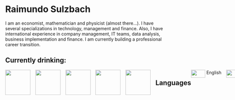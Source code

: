 # Raimundo Sulzbach
I am an economist, mathematician and physicist (almost there...).
I have several specializations in technology, management and finance.
Also, I have international experience in company management, IT teams, data analysis, business implementation and finance.
I am currently building a professional career transition.


 
## Currently drinking:
<div style="display: flex;">
<!-- heinekein -->
<html>
  <body>
    <img src="https://w7.pngwing.com/pngs/99/35/png-transparent-heineken-logo-free-buckle-material-logo-round-thumbnail.png" width="80px" height="80px">&nbsp;&nbsp;&nbsp;&nbsp;
    <!-- sol -->
    <img src="https://encrypted-tbn0.gstatic.com/images?q=tbn:ANd9GcTMMx0md8aDcb1otYnNSu0X5YRAp9PI5W-m4Q&s" width="80px" height="80px">&nbsp;&nbsp;&nbsp;&nbsp;
    <!-- amstel -->
    <img src="https://logodownload.org/wp-content/uploads/2022/01/amstel-logo-1.png" width="80px" height="80px">&nbsp;&nbsp;&nbsp;&nbsp;
    <!-- baden -->
    <img src="https://i.colnect.net/f/8705/263/Baden-Baden-Cristal.jpg" width="80px" height="80px">&nbsp;&nbsp;&nbsp;&nbsp;
    <!-- eisenbahn -->
    <img src="https://i.pinimg.com/474x/3c/d7/2a/3cd72acb24e08db62d51ac17a779e362.jpg" width="80px" height="80px">&nbsp;&nbsp;&nbsp;&nbsp;
  </body>
</html>



## Languages

<html>
  <body>
    <!-- languages -->
    <!-- english -->
    <img src="https://upload.wikimedia.org/wikipedia/commons/thumb/8/83/Flag_of_the_United_Kingdom_%283-5%29.svg/255px-Flag_of_the_United_Kingdom_%283-5%29.svg.png" width="45px" height="25px">&nbsp;English&nbsp;&nbsp;&nbsp;&nbsp;
    <!-- spanish -->
    <img src="https://upload.wikimedia.org/wikipedia/commons/thumb/9/9a/Flag_of_Spain.svg/640px-Flag_of_Spain.svg.png" width="45px" height="25px">&nbsp;Spanish&nbsp;&nbsp;&nbsp;&nbsp;
    <!-- portuguese -->
    <img src="https://img.freepik.com/fotos-premium/bandeira-nacional-brasil-bandeira-do-brasil-tecido-bandeira-brasil-trabalho-3d-e-imagem-3d_220166-2954.jpg" width="45px" height="25px">&nbsp;Portuguese
  </body>
</html>



## Tech Skills

<html>
  <body>
    <!-- cobol -->
    <img src="https://ih1.redbubble.net/image.957748405.3547/bg,f8f8f8-flat,750x,075,f-pad,750x1000,f8f8f8.jpg" width="80px" height="80px">&nbsp;&nbsp;&nbsp;&nbsp;
    <!-- python -->
    <img src="https://encrypted-tbn0.gstatic.com/images?q=tbn:ANd9GcRX9KYoFpX9v-HF45IjK17OC4jhT19I55y0Fw&s" width="80px" height="80px">&nbsp;&nbsp;&nbsp;&nbsp;
    <!-- css -->
    <img src="https://codigosimples.net/wp-content/uploads/2016/03/css3.jpg" width="80px" height="80px">&nbsp;&nbsp;&nbsp;&nbsp;
    <!-- tailwind -->
    <img src="https://encrypted-tbn0.gstatic.com/images?q=tbn:ANd9GcR37zAgXLBe5ZA9kzBYPv-WJ51vdK1iq5VWYQ&s" width="80px" height="80px">&nbsp;&nbsp;&nbsp;&nbsp;
    <!-- html -->
    <img src="https://encrypted-tbn0.gstatic.com/images?q=tbn:ANd9GcQ4Q0kwwH0YMX5RcbTqKY-KQqGwTKE8K0zRKg&s" width="80px" height="80px">&nbsp;&nbsp;&nbsp;&nbsp;
  </body>
</html>
<p></p>
<html>
  <body>
    <!-- db2 -->
    <img src="https://pbs.twimg.com/profile_images/827166422581264388/cCoI54g4_400x400.jpg" width="80px" height="80px">&nbsp;&nbsp;&nbsp;&nbsp;
    <!-- mysql -->
    <img src="https://www.tshirtgeek.com.br/wp-content/uploads/2021/08/com031.jpg" width="80px" height="80px">&nbsp;&nbsp;&nbsp;&nbsp;
    <!-- sqlite -->
    <img src="https://static-00.iconduck.com/assets.00/x-sqlite3-icon-1500x2048-fbrmi21q.png" width="80px" height="80px">&nbsp;&nbsp;&nbsp;&nbsp;
  </body>
</html>
<p></p>

<html>
  <body>
    <!-- pycharm -->
    <img src="https://ih1.redbubble.net/image.3783344960.0009/ur,mouse_pad_small_flatlay_prop,square,1000x1000.jpg" width="80px" height="80px">&nbsp;&nbsp;&nbsp;&nbsp;
    <!-- visual studio code -->
    <img src="https://image.pngaaa.com/963/6287963-middle.png" width="80px" height="80px">&nbsp;&nbsp;&nbsp;&nbsp;
  </body>
</html>
<p></p>

<html>
  <body>
    <!-- excel -->  
    <img src="https://encrypted-tbn0.gstatic.com/images?q=tbn:ANd9GcSKPpOy7C5FunUbVmEkpJUI_8rV1_p_TU9n7w&s"  width="80px" height="80px">&nbsp;&nbsp;&nbsp;&nbsp;
    <!-- VBA -->  
    <img src="https://encrypted-tbn0.gstatic.com/images?q=tbn:ANd9GcRvBIDGUdfpWD7nqzcHpCyXx7LcGvDTKIK2iA&s"  width="80px" height="80px">&nbsp;&nbsp;&nbsp;&nbsp;
    <!-- power query -->  
    <img src="https://encrypted-tbn0.gstatic.com/images?q=tbn:ANd9GcRXwS_-XDhiQotE4vvhGfapvguiWA45idkXqQ&s"  width="80px" height="80px">&nbsp;&nbsp;&nbsp;&nbsp;
  </body>
</html>
<p></p>

<html>
  <body>
    <!-- wix -->  
    <img src="https://encrypted-tbn0.gstatic.com/images?q=tbn:ANd9GcQZ7HuepOorFLU9lW4fPW72N8j_35xOl2WkiQ&s"  width="80px" height="80px">&nbsp;&nbsp;&nbsp;&nbsp;
    <!-- SAP -->
    <img src="https://e7.pngegg.com/pngimages/998/657/png-clipart-sap-se-sap-erp-sap-business-one-sap-hana-sap-logo-blue-angle.png" width="80px" height="80px">&nbsp;&nbsp;&nbsp;&nbsp;
    <!-- totvs protheus -->
    <img src="https://encrypted-tbn0.gstatic.com/images?q=tbn:ANd9GcRc6U1PWSU_T3ztMqfWVQhBpL-i2xBOey09uw&s" width="80px" height="80px">&nbsp;&nbsp;&nbsp;&nbsp;
  </body>
</html>



## Management Skills
<p></p>

<html>
  <body>
    <!-- teamwork creation & motivation -->
    <img src="https://billericalibrary.org/wp-content/uploads/Teamwork-clipart-2.jpg" width="80px" height="80px">&nbsp;&nbsp;&nbsp;&nbsp;
    <!-- training -->
    <img src="https://thumbs.dreamstime.com/b/online-training-icon-white-background-online-training-icon-simple-online-training-logo-121120294.jpg" width="80px" height="80px">&nbsp;&nbsp;&nbsp;&nbsp;
    <!-- financing & cashflow management -->
    <img src="https://img.freepik.com/vetores-premium/conceito-de-fluxo-de-caixa-e-icone-de-design_313674-198.jpg" width="80px" height="80px">&nbsp;&nbsp;&nbsp;&nbsp;
    <!-- lean & manufacturing management -->
    <img src="https://encrypted-tbn0.gstatic.com/images?q=tbn:ANd9GcRe1fmb7a623J1-C0giDGkVS-ai0qDaXktUBg&s" width="80px" height="80px">&nbsp;&nbsp;&nbsp;&nbsp;
    <!-- sales forecasting and management -->
    <img src="https://e7.pngegg.com/pngimages/222/501/png-clipart-lead-generation-advertising-sales-logo-lead-generation-angle-text.png" width="80px" height="80px">
    <p></p>
    <!-- first line subtitles --> 
    <h6>
      <font color="orange">TEAMWORK</font color>
      <font color="#00FFFF">&nbsp;&nbsp;&nbsp;&nbsp;&nbsp;&nbsp;&nbsp;&nbsp;&nbsp;TRAINING</font color>
      <font color="#85c1e9">&nbsp;&nbsp;&nbsp;&nbsp;&nbsp;&nbsp;&nbsp;&nbsp;CASHFLOW</font color>
      <font color="#00FF7F">&nbsp;&nbsp;&nbsp;&nbsp;PRODUCTION</font color>
      <font color="yellow">&nbsp;&nbsp;&nbsp;&nbsp;&nbsp;SALES PLANNING</font color>
      <p></p>
      <!-- 2nd line subtitles -->
<!--       
      <font color="orange">&nbsp;&nbsp;CREATION</font color>
      <font color="#00FFFF">&nbsp;&nbsp;&nbsp;&nbsp;&nbsp;&nbsp;PEOPLE</font color>
      <font color="85c1e9">&nbsp;&nbsp;&nbsp;&nbsp;&nbsp;FINANCING</font color>
      <font color="#00FF7F">&nbsp;&nbsp;&nbsp;&nbsp;&nbsp;&nbsp;& LEAN</font color>
      <font color="yellow">&nbsp;&nbsp;&nbsp;&nbsp;&nbsp;PLANNING</font color>
-->
    </h6>
  </body>
</html>
<p></p>



## Soft Skills

<html>
  <body>
    <!-- time management -->
    <img src="https://th.bing.com/th/id/R.acfb35fecff1028e48f6aafd39f70990?rik=Va88dYeZDgVF6w&riu=http%3a%2f%2fcvdior.co.id%2fwp-content%2fuploads%2f2017%2f05%2fEffective-Work-And-Time-Management.jpg&ehk=8sFhabgXIWpQR3Efpq76ylQVziXtPiArEMQZKW3YXYE%3d&risl=&pid=ImgRaw&r=0" width="80px" height="80px">&nbsp;&nbsp;&nbsp;&nbsp;
    <!-- > resilience < -->
    &nbsp;&nbsp;<img src="https://encrypted-tbn0.gstatic.com/images?q=tbn:ANd9GcTSFsxnBGEoJJa-FEXAQOxxGKMzuaGJgRj4Aw&s" width="80px" height="80px">&nbsp;&nbsp;&nbsp;&nbsp;
    <!-- > leadership < -->
    &nbsp;&nbsp;<img src="https://www.inspireone.in/wp-content/uploads/2021/03/resilient-leadership-1024x1024.png" width="80px" height="80px">&nbsp;&nbsp;&nbsp;&nbsp;
    <!-- > empathy < -->
    &nbsp;&nbsp;<img src="https://media.licdn.com/dms/image/v2/D5612AQGIAHgM8MkisA/article-cover_image-shrink_600_2000/article-cover_image-shrink_600_2000/0/1712247235475?e=2147483647&v=beta&t=r8DqBvZK9VWq0BZvnN85gqzUgvcI-_eQYDf_eXDRWnc" width="80px" height="80px">&nbsp;&nbsp;&nbsp;&nbsp;
    <!-- > decision maker < -->
    &nbsp;&nbsp;<img src="https://blogger.googleusercontent.com/img/b/R29vZ2xl/AVvXsEjo1FnuP5KemxBSLT-92qODGZkJUI8-zpbS4vvyGGPOrOUhP0a8LxYzGYu8qIsWvGP_FV05TqihCTGMQOOJDZ5b255ZZDdExNiDtP3JPyYdpz2rc4asVkP4ds6U7vokUybaWxQTZiOZTPoR00GtJKT_9LfE10r38PVl-58K5QUASCwglr92YQZxk77cBFQs/s445/perception-concept-image.jpg" width="80px" height="80px">&nbsp;&nbsp;&nbsp;&nbsp;
    <p></p>
    <!-- first line subtitles --> 
    <h6>
      <font color="orange">TIME MGMT</font color>
      <font color="#00FFFF">&nbsp;&nbsp;&nbsp;&nbsp;&nbsp;&nbsp;&nbsp;&nbsp;&nbsp;RESILIENCE</font color>
      <font color="85c1e9">&nbsp;&nbsp;&nbsp;&nbsp;&nbsp;&nbsp;&nbsp;&nbsp;&nbsp;LEADERSHIP</font color>
      <font color="#00FF7F">&nbsp;&nbsp;&nbsp;&nbsp;&nbsp;&nbsp;&nbsp;&nbsp;&nbsp;&nbsp;EMPATHY</font color>
      <font color="yellow">&nbsp;&nbsp;&nbsp;&nbsp;&nbsp;&nbsp;&nbsp;&nbsp;&nbsp;&nbsp;&nbsp;&nbsp;&nbsp;DECISION</font color>
      <p></p>
      <!-- 2nd line subtitles -->
      <!--
      <h6><font color="orange">MANAGEMENT</font color>
      <font color="yellow">&nbsp;&nbsp;&nbsp;&nbsp;&nbsp;&nbsp;&nbsp;&nbsp;&nbsp;&nbsp;&nbsp;&nbsp;&nbsp;&nbsp;&nbsp;&nbsp;&nbsp;&nbsp;&nbsp;&nbsp;&nbsp;&nbsp;&nbsp;&nbsp;&nbsp;&nbsp;&nbsp;&nbsp;&nbsp;&nbsp;&nbsp;&nbsp;&nbsp;&nbsp;&nbsp;&nbsp;&nbsp;&nbsp;&nbsp;&nbsp;&nbsp;&nbsp;&nbsp;&nbsp;&nbsp;&nbsp;&nbsp;&nbsp;&nbsp;&nbsp;&nbsp;&nbsp;&nbsp;&nbsp;&nbsp;&nbsp;&nbsp;&nbsp;&nbsp;&nbsp;&nbsp;&nbsp;&nbsp;&nbsp;&nbsp;&nbsp;MAKER</font></font color>
        -->
    </h6>
  </body>
</html>
<p></p>



## Currently exploring:

<html>
  <body>
    <!-- Create Studio -->
    <img src="https://encrypted-tbn0.gstatic.com/images?q=tbn:ANd9GcQRIwSER8MlshwbDkxsZ4ul_BHAsNY7k3IkrA&s" width="80px" height="80px">&nbsp;&nbsp;&nbsp;&nbsp;
    <!-- AI -->
    <img src="https://encrypted-tbn0.gstatic.com/images?q=tbn:ANd9GcQrLYIorHP-P3Yt7kMFBLoFQNRJ_L9sflcWuQ&s" width="80px" height="80px">&nbsp;&nbsp;&nbsp;&nbsp;
    <!-- crypto -->
    <img src="https://encrypted-tbn0.gstatic.com/images?q=tbn:ANd9GcQjZVT4YshT7G4Pr-5IlOfeOZ393oA1rFH2cv2Vqy-ujIbAYyC50yZgnVN7_Tk64P1Y8p8&usqp=CAU" width="80px" height="80px">&nbsp;&nbsp;&nbsp;&nbsp;
    <!-- python -->
    <img src="https://banner2.cleanpng.com/20181128/cbr/kisspng-python-programming-basics-for-absolute-beginners-michigan-python-user-group-5-jul-2-18-1713916787253.webp" width="80px" height="80px">&nbsp;&nbsp;&nbsp;&nbsp;
    <!-- pandas -->
    <img src="https://encrypted-tbn0.gstatic.com/images?q=tbn:ANd9GcTCpCB6Du8H6Lrm5WIbDcdW59uqoSiL-eeTlw&s" width="80px" height="80px">&nbsp;&nbsp;&nbsp;&nbsp;
  </body>
</html>
<p></p>

## GitHub's current status:
<img src="https://github-readme-stats.vercel.app/api?username=Raimundo-Sulzbach&show_icons=true&include_all_commits=true&line_height=20&hide_border=true&theme=graywhite" width="440"/>
<img src="https://github-readme-stats.vercel.app/api/top-langs/?username=Raimundo-Sulzbach&layout=compact&theme=graywhite&hide_border=true" width="313" />

## Let s connect?

[![LinkedIn](https://img.shields.io/badge/LinkedIn-0077B5?style=for-the-badge&logo=linkedin&logoColor=white)](https://www.linkedin.com/in/raimundo-sulzbach/)
[![Gmail](https://img.shields.io/badge/Gmail-333333?style=for-the-badge&logo=gmail&logoColor=red)](mailto:raimundo.sulzbach@gmail.com)

<!-- css section -->

<!-- 
<style>
  .img_rounded20{
    width: 45px; 
    height: 45px;
    border-radius: 20%;
  }
</style>
 -->
